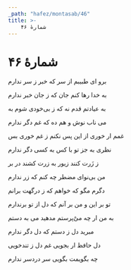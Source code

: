 ```yaml
---
_path: "hafez/montasab/46"
title: >-
    شمارهٔ ۴۶
---
```

# شمارهٔ ۴۶

<div class="b" id="bn1"><div class="m1"><p>برو ای طبیبم از سر که خبر ز سر ندارم</p></div>
<div class="m2"><p>به خدا رها کنم جان که ز جان خبر ندارم</p></div></div>
<div class="b" id="bn2"><div class="m1"><p>به عیادتم قدم نه که ز بی‌خودی شوم به</p></div>
<div class="m2"><p>می ناب نوش و هم ده که غم دگر ندارم</p></div></div>
<div class="b" id="bn3"><div class="m1"><p>غمم ار خوری از این پس نکنم ز غم خوری بس</p></div>
<div class="m2"><p>نظری به جز تو با کس به کسی دگر ندارم</p></div></div>
<div class="b" id="bn4"><div class="m1"><p>ز زَرت کنند زیور به زرت کشند در بر</p></div>
<div class="m2"><p>من بی‌نوای مضطر چه کنم که زر ندارم</p></div></div>
<div class="b" id="bn5"><div class="m1"><p>دگرم مگو که خواهم که ز درگهت برانم</p></div>
<div class="m2"><p>تو بر این و من بر آنم که دل از تو برندارم</p></div></div>
<div class="b" id="bn6"><div class="m1"><p>به من ار چه میْ‌پرستم مدهید می به دستم</p></div>
<div class="m2"><p>مبرید دل ز دستم که دل دگر ندارم</p></div></div>
<div class="b" id="bn7"><div class="m1"><p>دل حافظ ار بجویی غم دل ز تندخویی</p></div>
<div class="m2"><p>چه بگویمت بگویی سر دردسر ندارم</p></div></div>
